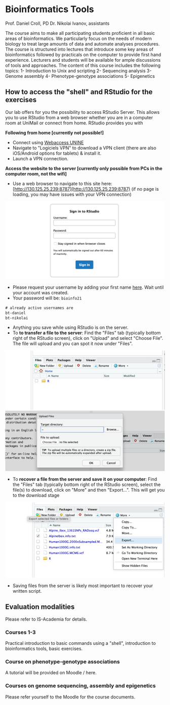 # Bioinformatics Tools

Prof. Daniel Croll, PD Dr. Nikolai Ivanov, assistants

The course aims to make all participating students proficient in all basic areas of bioinformatics. We particularly focus on the needs of modern biology to treat large amounts of data and automate analyses procedures. The course is structured into lectures that introduce some key areas of bioinformatics followed by practicals on the computer to provide first hand experience. Lecturers and students will be available for ample discussions of tools and approaches. The content of this course includes the following topics: 1- Introduction to Unix and scripting 2- Sequencing analysis 3- Genome assembly 4- Phenotype-genotype associations 5- Epigenetics


## How to access the "shell" and RStudio for the exercises

Our lab offers for you the possibility to access RStudio Server. This allows you to use RStudio from a web browser whether you are in a computer room at UniMail or connect from home. RStudio provides you with

**Following from home [currently not possible!]**  
- Connect using [Webaccess UNINE](https://webaccess.unine.ch)  
- Navigate to "Logiciels VPN" to download a VPN client (there are also iOS/Android options for tablets) & install it.
- Launch a VPN connection.  

**Access the website to the server [currently only possible from PCs in the computer room, not the wifi]**
- Use a web browser to navigate to this site here: [http://130.125.25.239:8787](http://130.125.25.239:8787) (if no page is loading, you may have issues with your VPN connection)

![](./images/image_1.png)

- Please request your username by adding your first name [here](https://docs.google.com/spreadsheets/d/1mE2cfUr14qA17YftYb2O4ualr3K9wKWXXtxEknLZuU0/edit?usp=sharing). Wait until your account was created.
- Your password will be: `bioinfo21`   

```
# already active usernames are
bt-daniel
bt-nikolai

```

  - Anything you save while using RStudio is on the server.
  - To **to transfer a file to the server**: Find the "Files" tab (typically bottom right of the RStudio screen), click on "Upload" and select "Choose File". The file will upload and you can spot it now under "Files".

![](./images/image_2.png)  
![](./images/image_3.png)  

  - To **recover a file from the server and save it on your computer**: Find the "Files" tab (typically bottom right of the RStudio screen), select the file(s) to download, click on "More" and then "Export...". This will get you to the download stage

![](./images/image_4.png)  

  - Saving files from the server is likely most important to recover your written script.


## Evaluation modalities

Please refer to IS-Academia for details.

### Courses 1-3

Practical introduction to basic commands using a "shell", introduction to bioinformatics tools, basic exercises.

### Course on phenotype-genotype associations

A tutorial will be provided on Moodle / here.

### Courses on genome sequencing, assembly and epigenetics

Please refer yourself to the Moodle for the course documents.
